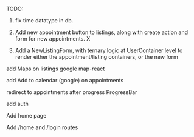 TODO:

1. fix time datatype in db.

2. Add new appointment button to listings, along with create action and form for new appointments. X

3. Add a NewListingForm, with ternary logic at UserContainer level to render either the appointment/listing containers, or the new form

add Maps on listings google map-react

add Add to calendar (google) on appointments

redirect to appointments after progress ProgressBar

add auth

Add home page

Add /home and /login routes

